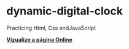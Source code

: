 # dynamic-digital-clock
 Practicing Html, Css andJavaScript

**[Vizualize a página Online](https://4ndradegabriel.github.io/dynamic-digital-clock/)**
